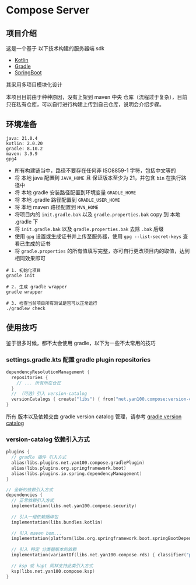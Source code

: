 # Compose Server

## 项目介绍

这是一个基于 以下技术构建的服务器端 sdk

- [Kotlin](https://kotlinlang.org/)
- [Gradle](https://gradle.org/)
- [SpringBoot](https://spring.io/projects/spring-boot)

其采用多项目模块化设计

本项目目前由于种种原因，没有上架到 maven 中央
仓库（流程过于复杂），目前只在私有仓库，可以自行进行构建上传到自己仓库，说明会介绍步骤。


## 环境准备

```envRequirement
java: 21.0.4
kotlin: 2.0.20
gradle: 8.10.2
maven: 3.9.9
gpg4
```

- 所有构建链当中，路径不要存在任何非 ISO8859-1 字符，包括中文等的
- 将 本地 java 配置到 `JAVA_HOME` 且 保证版本至少为 21，并包含 `bin` 在执行路径中
- 将 本地 gradle 安装路径配置到环境变量 `GRADLE_HOME`
- 将 本地 .gradle 路径配置到 `GRADLE_USER_HOME`
- 将 本地 maven 路径配置到 `MVN_HOME`
- 将项目内的 `init.gradle.bak` 以及 `gradle.properties.bak` copy 到 本地 .gradle 下
- 将 `init.gradle.bak` 以及 `gradle.properties.bak` 去除 `.bak` 后缀
- 使用 `gpg` 设置或生成证书并上传至服务器，使用 `gpg --list-secret-keys` 查看已生成的证书
- 将 `gradle.properties` 的所有值填写完整，亦可自行更改项目内的取值，达到相同效果即可

```shell
# 1. 初始化项目
gradle init

# 2. 生成 gradle wrapper
gradle wrapper

# 3. 检查当前项目所有测试是否可以正常运行
./gradlew check
```


## 使用技巧

鉴于很多时候，都不太会使用 gradle，以下为一些不太常用的技巧

### settings.gradle.kts 配置 gradle plugin repositories

```kotlin
dependencyResolutionManagement {
  repositories {
    // ... 所有所在仓狂
  }
  // （可选）引入 version-catalog
  versionCatalogs { create("libs") { from("net.yan100.compose:version-catalog:sdk版本") } }
}
```

所有 版本以及依赖交由 gradle version catalog
管理，请参考 [gradle version catalog](https://docs.gradle.org/current/userguide/dependency_management_basics.html#version_catalog)

### version-catalog 依赖引入方式

```kotlin
plugins {
  // gradle 插件 引入方式
  alias(libs.plugins.net.yan100.compose.gradlePlugin)
  alias(libs.plugins.org.springframework.boot)
  alias(libs.plugins.io.spring.dependencyManagement)
}

// 全新的依赖引入方式
dependencies {
  // 正常依赖引入方式
  implementation(libs.net.yan100.compose.security)
  
  // 引入一组依赖捆绑包
  implementation(libs.bundles.kotlin)
  
  // 引入 maven bom...
  implementation(platform(libs.org.springframework.boot.springBootDependencies))
  
  // 引入 特定 分类器版本的依赖
  implementation(variantOf(libs.net.yan100.compose.rds) { classifier("postgresql") })
  
  // ksp 或 kapt 同样支持此类引入方式
  ksp(libs.net.yan100.compose.ksp)
}
```

